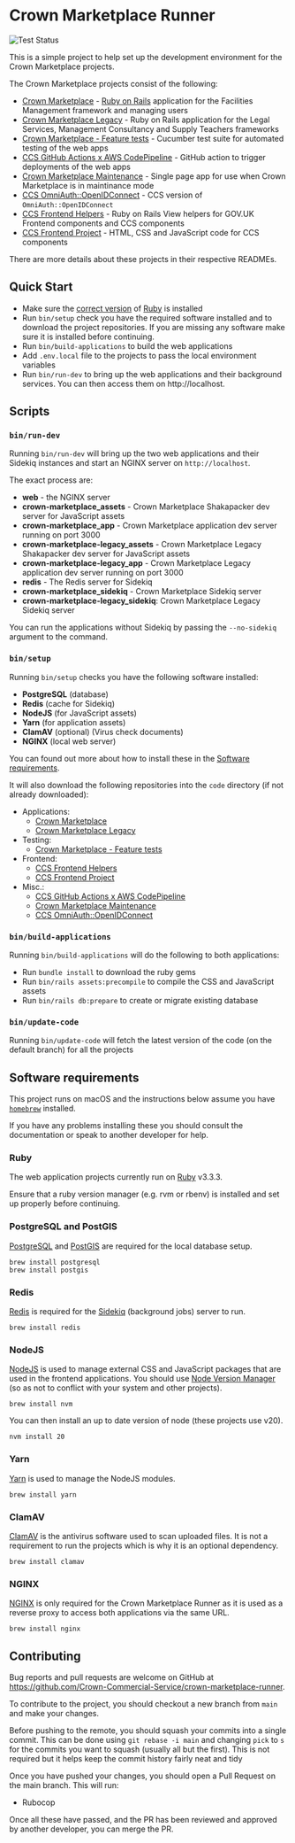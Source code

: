 # Crown Marketplace Runner

![Test Status](https://github.com/Crown-Commercial-Service/crown-marketplace-runner/actions/workflows/code_analysis.yml/badge.svg)

This is a simple project to help set up the development environment for the Crown Marketplace projects.

The Crown Marketplace projects consist of the following:
- [Crown Marketplace][] - [Ruby on Rails] application for the Facilities Management framework and managing users
- [Crown Marketplace Legacy][] - Ruby on Rails application for the Legal Services, Management Consultancy and Supply Teachers frameworks
- [Crown Marketplace - Feature tests][] - Cucumber test suite for automated testing of the web apps
- [CCS GitHub Actions x AWS CodePipeline][] - GitHub action to trigger deployments of the web apps
- [Crown Marketplace Maintenance][] - Single page app for use when Crown Marketplace is in maintinance mode
- [CCS OmniAuth::OpenIDConnect][] - CCS version of `OmniAuth::OpenIDConnect`
- [CCS Frontend Helpers][] - Ruby on Rails View helpers for GOV.UK Frontend components and CCS components
- [CCS Frontend Project][] - HTML, CSS and JavaScript code for CCS components

There are more details about these projects in their respective READMEs.

## Quick Start

- Make sure the [correct version](#ruby) of [Ruby][] is installed
- Run `bin/setup` check you have the required software installed and to download the project repositories.
  If you are missing any software make sure it is installed before continuing.
- Run `bin/build-applications` to build the web applications
- Add `.env.local` file to the projects to pass the local environment variables
- Run `bin/run-dev` to bring up the web applications and their background services.
  You can then access them on http://localhost.

## Scripts

### `bin/run-dev`

Running `bin/run-dev` will bring up the two web applications and their Sidekiq instances and start an NGINX server on `http://localhost`.

The exact process are:
- **web** - the NGINX server
- **crown-marketplace_assets** - Crown Marketplace Shakapacker dev server for JavaScript assets
- **crown-marketplace_app** - Crown Marketplace application dev server running on port 3000
- **crown-marketplace-legacy_assets** - Crown Marketplace Legacy Shakapacker dev server for JavaScript assets
- **crown-marketplace-legacy_app** - Crown Marketplace Legacy application dev server running on port 3000
- **redis** - The Redis server for Sidekiq
- **crown-marketplace_sidekiq** - Crown Marketplace Sidekiq server
- **crown-marketplace-legacy_sidekiq**: Crown Marketplace Legacy Sidekiq server

You can run the applications without Sidekiq by passing the `--no-sidekiq` argument to the command.


### `bin/setup`

Running `bin/setup` checks you have the following software installed:
- **PostgreSQL** (database)
- **Redis** (cache for Sidekiq)
- **NodeJS** (for JavaScript assets)
- **Yarn** (for application assets)
- **ClamAV** (optional) (Virus check documents)
- **NGINX** (local web server)

You can found out more about how to install these in the [Software requirements](#software-requirements).

It will also download the following repositories into the `code` directory (if not already downloaded):
- Applications:
  - [Crown Marketplace][]
  - [Crown Marketplace Legacy][]
- Testing:
  - [Crown Marketplace - Feature tests][]
- Frontend:
  - [CCS Frontend Helpers][]
  - [CCS Frontend Project][]
- Misc.:
  - [CCS GitHub Actions x AWS CodePipeline][]
  - [Crown Marketplace Maintenance][]
  - [CCS OmniAuth::OpenIDConnect][]

### `bin/build-applications`

Running `bin/build-applications` will do the following to both applications:
- Run `bundle install` to download the ruby gems
- Run `bin/rails assets:precompile` to compile the CSS and JavaScript assets
- Run `bin/rails db:prepare` to create or migrate existing database

### `bin/update-code`

Running `bin/update-code` will fetch the latest version of the code (on the default branch) for all the projects

## Software requirements

This project runs on macOS and the instructions below assume you have [`homebrew`][homebrew] installed.

If you have any problems installing these you should consult the documentation or speak to another developer for help.

### Ruby

The web application projects currently run on [Ruby][] v3.3.3.

Ensure that a ruby version manager (e.g. rvm or rbenv) is installed and set up properly before continuing.

### PostgreSQL and PostGIS

[PostgreSQL][] and [PostGIS][] are required for the local database setup.

```shell
brew install postgresql
brew install postgis
```

### Redis

[Redis][] is required for the [Sidekiq][] (background jobs) server to run.

```shell
brew install redis
```

### NodeJS

[NodeJS][] is used to manage external CSS and JavaScript packages that are used in the frontend applications.
You should use [Node Version Manager][] (so as not to conflict with your system and other projects).

```shell
brew install nvm
```

You can then install an up to date version of node (these projects use v20).

```shell
nvm install 20 
```

### Yarn

[Yarn][] is used to manage the NodeJS modules.

```shell
brew install yarn
```

### ClamAV

[ClamAV][] is the antivirus software used to scan uploaded files.
It is not a requirement to run the projects which is why it is an optional dependency.

```shell
brew install clamav
```

### NGINX

[NGINX][] is only required for the Crown Marketplace Runner as it is used as a reverse proxy to access both applications via the same URL.


```shell
brew install nginx
```

## Contributing

Bug reports and pull requests are welcome on GitHub at https://github.com/Crown-Commercial-Service/crown-marketplace-runner.

To contribute to the project, you should checkout a new branch from `main` and make your changes.

Before pushing to the remote, you should squash your commits into a single commit.
This can be done using `git rebase -i main` and changing `pick` to `s` for the commits you want to squash (usually all but the first).
This is not required but it helps keep the commit history fairly neat and tidy

Once you have pushed your changes, you should open a Pull Request on the main branch.
This will run:
- Rubocop

Once all these have passed, and the PR has been reviewed and approved by another developer, you can merge the PR.

[Crown Marketplace]: https://github.com/Crown-Commercial-Service/crown-marketplace
[Crown Marketplace Legacy]: https://github.com/Crown-Commercial-Service/crown-marketplace-legacy
[Crown Marketplace - Feature tests]: https://github.com/Crown-Commercial-Service/crown-marketplace-feature-tests
[CCS GitHub Actions x AWS CodePipeline]: https://github.com/Crown-Commercial-Service/ccs-aws-codepipeline-action
[Crown Marketplace Maintenance]: https://github.com/Crown-Commercial-Service/crown-marketplace-maintenance
[CCS OmniAuth::OpenIDConnect]: https://github.com/Crown-Commercial-Service/ccs_omniauth_openid_connect
[CCS Frontend Helpers]: https://github.com/Crown-Commercial-Service/ccs-frontend_helpers
[CCS Frontend Project]:  https://github.com/Crown-Commercial-Service/ccs-frontend-project
[homebrew]: https://brew.sh/
[PostgreSQL]: https://www.postgresql.org/
[PostGIS]: https://postgis.net/
[Redis]: https://redis.io/
[Sidekiq]: https://sidekiq.org/
[NodeJS]: https://nodejs.org/en
[Node Version Manager]: https://github.com/nvm-sh/nvm
[Yarn]: https://yarnpkg.com/
[NGINX]: https://nginx.org/en/
[ClamAV]: https://www.clamav.net/
[Ruby on Rails]: https://rubyonrails.org/
[Ruby]: https://www.ruby-lang.org/en/

